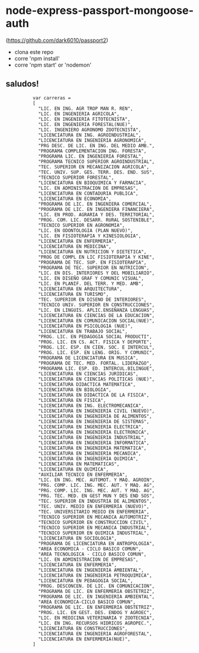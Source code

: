 # node-express-passport-mongoose-auth
(https://github.com/dark6010/passport2)

* clona este repo
* corre 'npm install'
* corre 'npm start' or 'nodemon'

saludos!
-
              var carreras =
              [ 
                "LIC. EN ING. AGR TROP MAN R. REN", 
                "LIC. EN INGENIERIA AGRICOLA",
                "LIC. EN INGENIERIA FITOTECNISTA",
                "LIC. EN INGENIERIA FORESTAL(NUE)",
                "LIC. INGENIERO AGRONOMO ZOOTECNISTA",
                "LICENCIATURA EN ING. AGROINDUSTRIAL",
                "LICENCIATURA EN INGENIERIA AGRONOMICA",
                "PRG DESC. DE LIC. EN ING. DEL MEDIO AMB.",
                "PROGRAMA COMPLEMENTACION ING. FORESTA",
                "PROGRAMA LIC. EN INGENIERIA FORESTAL",
                "PROGRAMA TECNICO SUPERIOR AGROINDUSTRIAL",
                "TEC. SUPERIOR EN MECANIZACION AGRICOLA",
                "TEC. UNIV. SUP. GES. TERR. DES. END. SUS",
                "TECNICO SUPERIOR FORESTAL",
                "LICENCIATURA EN BIOQUIMICA Y FARMACIA",
                "LIC. EN ADMINISTRACION DE EMPRESAS",
                "LICENCIATURA EN CONTADURIA PUBLICA",
                "LICENCIATURA EN ECONOMIA",
                "PROGRAMA DE LIC. EN INGENIERA COMERCIAL",
                "PROGRAMA DE LIC. EN INGENIERA FINANCIERA",
                "LIC. EN PROD. AGRARIA Y DES. TERRITORIAL",
                "PROG. COM. LIC. DESARR. RURAL SOSTENIBLE",
                "TECNICO SUPERIOR EN AGRONOMIA",
                "LIC. EN ODONTOLOGIA (PLAN NUEVO)",
                "LIC. EN FISIOTERAPIA Y KINESIOLOGIA",
                "LICENCIATURA EN ENFERMERIA",
                "LICENCIATURA EN MEDICINA",
                "LICENCIATURA EN NUTRICION Y DIETETICA",
                "PROG DE COMPL EN LIC FISIOTERAPIA Y KINE",
                "PROGRAMA DE TEC. SUP. EN FISIOTERAPIA",
                "PROGRAMA DE TEC. SUPERIOR EN NUTRICION",
                "LIC. EN DIS. INTERIORES Y DEL MOBILIARIO",
                "LIC. EN DISEÑO GRAF Y COMUNIC VISUAL",
                "LIC. EN PLANIF. DEL TERR. Y MED. AMB",
                "LICENCIATURA EN ARQUITECTURA",
                "LICENCIATURA EN TURISMO",
                "TEC. SUPERIOR EN DISENO DE INTERIORES",
                "TECNICO UNIV. SUPERIOR EN CONSTRUCCIONES",
                "LIC. EN LINGUIS. APLIC.ENSEÑANZA LENGUAS",
                "LICENCIATURA EN CIENCIAS DE LA EDUCACION",
                "LICENCIATURA EN COMUNICACION SOCIAL(NUE)",
                "LICENCIATURA EN PSICOLOGIA (NUE)",
                "LICENCIATURA EN TRABAJO SOCIAL",
                "PROG. LIC. EN PEDAGOGIA SOCIAL PRODUCTI",
                "PROG. LIC. EN CS. ACT. FISICA Y DEPORTE",
                "PROG. LIC. ESP. EN CIEN. SOC. E INTERCUL",
                "PROG. LIC. ESP. EN LENG. ORIG. Y COMUNIC",
                "PROGRAMA DE LICENCIATURA EN MUSICA",
                "PROGRAMA DE TEC. MED. FORTAL. LIDERAZGO",
                "PROGRAMA LIC. ESP. ED. INTERCUL.BILINGUE",
                "LICENCIATURA EN CIENCIAS JURIDICAS",
                "LICENCIATURA EN CIENCIAS POLITICAS (NUE)",
                "LICENCIATURA DIDACTICA MATEMATICA",
                "LICENCIATURA EN BIOLOGIA",
                "LICENCIATURA EN DIDACTICA DE LA FISICA",
                "LICENCIATURA EN FISICA",
                "LICENCIATURA EN ING. ELECTROMECANICA",
                "LICENCIATURA EN INGENIERIA CIVIL (NUEVO)",
                "LICENCIATURA EN INGENIERIA DE ALIMENTOS",
                "LICENCIATURA EN INGENIERIA DE SISTEMAS",
                "LICENCIATURA EN INGENIERIA ELECTRICA",
                "LICENCIATURA EN INGENIERIA ELECTRONICA",
                "LICENCIATURA EN INGENIERIA INDUSTRIAL",
                "LICENCIATURA EN INGENIERIA INFORMATICA",
                "LICENCIATURA EN INGENIERIA MATEMATICA",
                "LICENCIATURA EN INGENIERIA MECANICA",
                "LICENCIATURA EN INGENIERIA QUIMICA",
                "LICENCIATURA EN MATEMATICAS",
                "LICENCIATURA EN QUIMICA",
                "AUXILIAR TECNICO EN ENFERMERIA",
                "LIC. EN ING. MEC. AUTOMOT. Y MAQ. AGROIN",
                "PRG. COMP. LIC. ING. MEC. AUT. Y MAQ. AG",
                "PRG. COMP. LIC. ING. MEC. AUT. Y MAQ. AG",
                "PRG. TEC. MED. EN GEST MUN Y DES END SOS",
                "TEC. SUPERIOR EN INDUSTRIA DE ALIMENTOS",
                "TEC. UNIV. MEDIO EN ENFERMERIA (NUEVO)",
                "TEC. UNIVERSITARIO MEDIO EN ENFERMERIA",
                "TECNICO SUPERIOR EN MECANICA AUTOMOTRIZ",
                "TECNICO SUPERIOR EN CONSTRUCCION CIVIL",
                "TECNICO SUPERIOR EN MECANICA INDUSTRIAL",
                "TECNICO SUPERIOR EN QUIMICA INDUSTRIAL",
                "LICENCIATURA EN SOCIOLOGIA",
                "PROGRAMA DE LICENCIATURA EN ANTROPOLOGIA",
                "AREA ECONOMICA - CICLO BASICO COMUN",
                "AREA TECNOLOGICA - CICLO BASICO COMUN",
                "LIC. EN ADMINISTRACION DE EMPRESAS",
                "LICENCIATURA EN ENFERMERIA",
                "LICENCIATURA EN INGENIERIA AMBIENTAL",
                "LICENCIATURA EN INGENIERIA PETROQUIMICA",
                "LICENCIATURA EN PEDAGOGIA SOCIAL",
                "PROG. DESCONCEN. DE LIC. EN COMUNICACION",
                "PROGRAMA DE LIC. EN ENFERMERIA OBSTETRIZ",
                "PROGRAMA DE LIC. EN INGENIERIA AMBIENTAL",
                "AREA ECONOMICA-CICLO BASICO COMUN",
                "PROGRAMA DE LIC. EN ENFERMERIA OBSTETRIZ",
                "PROG. LIC. EN GEST. DES. ENDOG Y AGROEC",
                "LIC. EN MEDICINA VETERINARIA Y ZOOTECNIA",
                "LIC. EN ING. RECURSOS HIDRICOS AGROPEC.",
                "LICENCIATURA EN CONSTRUCCIONES",
                "LICENCIATURA EN INGENIERIA AGROFORESTAL",
                "LICENCIATURA EN ENFERMERIA(NUE)",
              ]